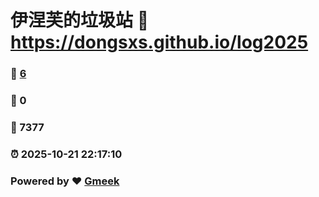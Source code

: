 # 伊涅芙的垃圾站 :link: https://dongsxs.github.io/log2025 
### :page_facing_up: [6](https://dongsxs.github.io/log2025/tag.html) 
### :speech_balloon: 0 
### :hibiscus: 7377 
### :alarm_clock: 2025-10-21 22:17:10 
### Powered by :heart: [Gmeek](https://github.com/Meekdai/Gmeek)
